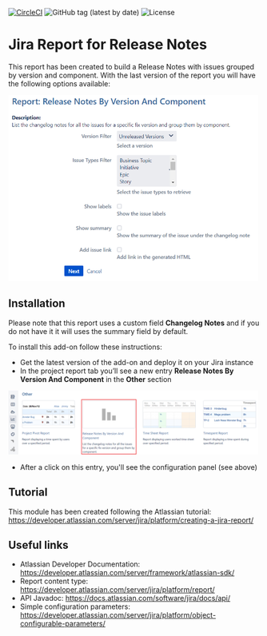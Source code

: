 [![CircleCI](https://circleci.com/gh/rknj/release-notes-report-plugin/tree/master.svg?style=svg)](https://circleci.com/gh/rknj/release-notes-report-plugin/tree/master)
![GitHub tag (latest by date)](https://img.shields.io/github/v/tag/rknj/release-notes-report-plugin)
![License](https://img.shields.io/badge/license-MIT-green)

# Jira Report for Release Notes

This report has been created to build a Release Notes with issues grouped by version and component.
With the last version of the report you will have the following options available:

<img src="src/main/resources/images/report_config.png" alt="Report configuration" width="500"/>

## Installation

Please note that this report uses a custom field **Changelog Notes** and if you do not have it it will uses the summary field by default.

To install this add-on follow these instructions:
- Get the latest version of the add-on and deploy it on your Jira instance
- In the project report tab you’ll see a new entry **Release Notes By Version And Component** in the **Other** section
<img src="img/report-access.png" alt="Report configuration" width="500"/>

- After a click on this entry, you'll see the configuration panel (see above)

## Tutorial

This module has been created following the Atlassian tutorial: https://developer.atlassian.com/server/jira/platform/creating-a-jira-report/

## Useful links

- Atlassian Developer Documentation: https://developer.atlassian.com/server/framework/atlassian-sdk/
- Report content type: https://developer.atlassian.com/server/jira/platform/report/
- API Javadoc: https://docs.atlassian.com/software/jira/docs/api/
- Simple configuration parameters: https://developer.atlassian.com/server/jira/platform/object-configurable-parameters/
